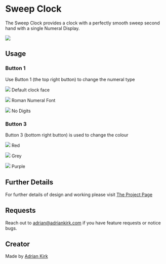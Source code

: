 # Sweep Clock

The Sweep Clock provides a clock with a perfectly smooth sweep second hand with a single Numeral Display. 

![](app.png)

## Usage

### Button 1

Use Button 1 (the top right button) to change the numeral type 

![](./numeral-01.jpg) Default clock face



![](numeral-02.jpg) Roman Numeral Font

![](numeral-03.jpg) No Digits


### Button 3
Button 3 (bottom right button) is used to change the colour

![](./color-01.jpg) Red



![](color-02.jpg) Grey

![](color-03.jpg) Purple


## Further Details

For further details of design and working please visit [The Project Page](https://www.notion.so/adrianwkirk/Sweep-hand-clock-6aa5b6b3d1074d4e87fc947975b1e4b7)

## Requests

Reach out to adrian@adriankirk.com if you have feature requests or notice bugs.

## Creator

Made by [Adrian Kirk](mailto:adrian@adriankirk.com)
